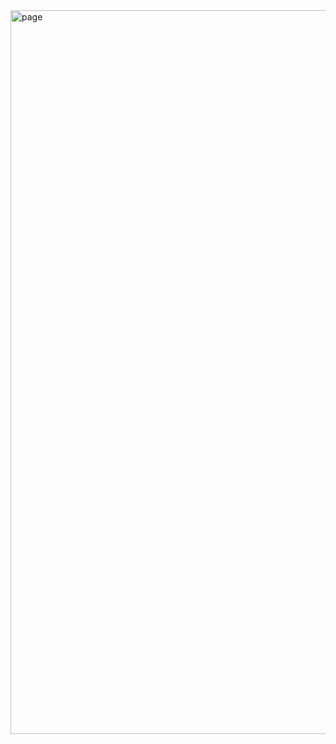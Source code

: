 <img width="1158" alt="page" src="https://github.com/Vi042001/React_js_project/assets/124107319/50527140-7914-463d-94a7-581eb3013516">
